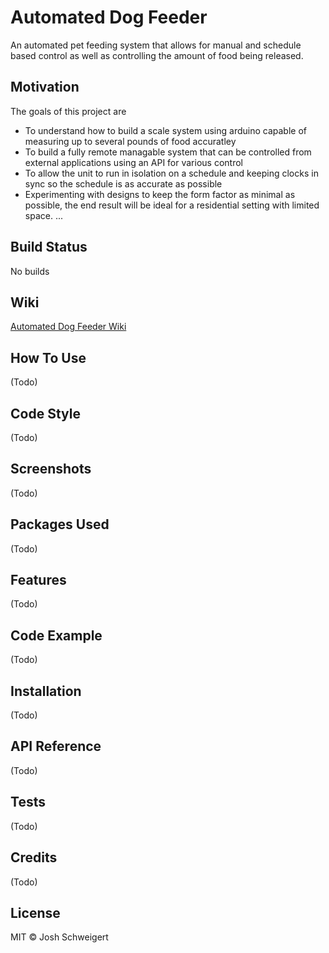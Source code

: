 # Automated Dog Feeder
An automated pet feeding system that allows for manual and schedule based control as well as controlling the amount of food being released.

## Motivation
The goals of this project are
* To understand how to build a scale system using arduino capable of measuring up to several pounds of food accuratley
* To build a fully remote managable system that can be controlled from external applications using an API for various control
* To allow the unit to run in isolation on a schedule and keeping clocks in sync so the schedule is as accurate as possible
* Experimenting with designs to keep the form factor as minimal as possible, the end result will be ideal for a residential setting with limited space.
...

## Build Status
No builds

## Wiki
[Automated Dog Feeder Wiki](https://github.com/jjschweigert/AutomatedDogFeeder/wiki)

## How To Use
(Todo)

## Code Style
(Todo)

## Screenshots
(Todo)

## Packages Used
(Todo)

## Features
(Todo)

## Code Example
(Todo)

## Installation
(Todo)

## API Reference
(Todo)

## Tests
(Todo)

## Credits
(Todo)

## License
MIT © Josh Schweigert

